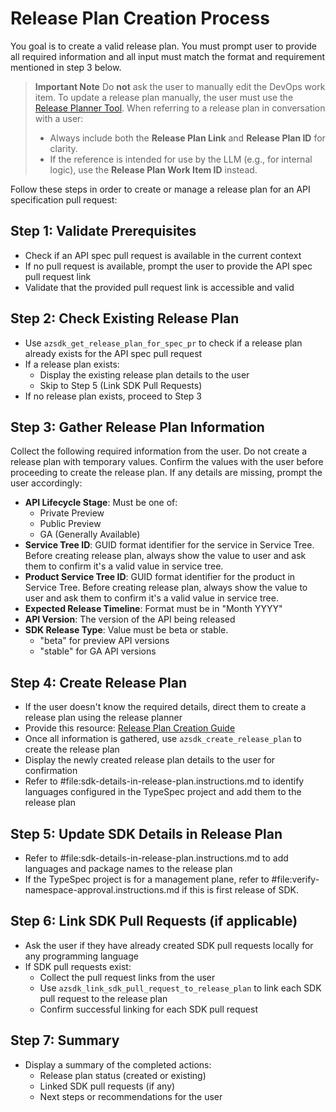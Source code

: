 # Release Plan Creation Process
You goal is to create a valid release plan. You must prompt user to provide all required information and all input must match the format and requirement mentioned in step 3 below.

> **Important Note**
> Do **not** ask the user to manually edit the DevOps work item.
> To update a release plan manually, the user must use the [Release Planner Tool](https://aka.ms/sdk-release-planner).
> When referring to a release plan in conversation with a user:
>   - Always include both the **Release Plan Link** and **Release Plan ID** for clarity.
>   - If the reference is intended for use by the LLM (e.g., for internal logic), use the **Release Plan Work Item ID** instead. 

Follow these steps in order to create or manage a release plan for an API specification pull request:

## Step 1: Validate Prerequisites
- Check if an API spec pull request is available in the current context
- If no pull request is available, prompt the user to provide the API spec pull request link
- Validate that the provided pull request link is accessible and valid

## Step 2: Check Existing Release Plan
- Use `azsdk_get_release_plan_for_spec_pr` to check if a release plan already exists for the API spec pull request
- If a release plan exists:
    - Display the existing release plan details to the user
    - Skip to Step 5 (Link SDK Pull Requests)
- If no release plan exists, proceed to Step 3

## Step 3: Gather Release Plan Information
Collect the following required information from the user. Do not create a release plan with temporary values. Confirm the values with the user before proceeding to create the release plan.
If any details are missing, prompt the user accordingly:

- **API Lifecycle Stage**: Must be one of:
    - Private Preview
    - Public Preview  
    - GA (Generally Available)
- **Service Tree ID**: GUID format identifier for the service in Service Tree. Before creating release plan, always show the value to user and ask them to confirm it's a valid value in service tree.
- **Product Service Tree ID**: GUID format identifier for the product in Service Tree. Before creating release plan, always show the value to user and ask them to confirm it's a valid value in service tree.
- **Expected Release Timeline**: Format must be in "Month YYYY"
- **API Version**: The version of the API being released
- **SDK Release Type**: Value must be beta or stable.
    - "beta" for preview API versions
    - "stable" for GA API versions

## Step 4: Create Release Plan
- If the user doesn't know the required details, direct them to create a release plan using the release planner
- Provide this resource: [Release Plan Creation Guide](https://eng.ms/docs/products/azure-developer-experience/plan/release-plan-create)
- Once all information is gathered, use `azsdk_create_release_plan` to create the release plan
- Display the newly created release plan details to the user for confirmation
- Refer to #file:sdk-details-in-release-plan.instructions.md to identify languages configured in the TypeSpec project and add them to the release plan

## Step 5: Update SDK Details in Release Plan
- Refer to #file:sdk-details-in-release-plan.instructions.md to add languages and package names to the release plan
- If the TypeSpec project is for a management plane, refer to #file:verify-namespace-approval.instructions.md if this is first release of SDK.

## Step 6: Link SDK Pull Requests (if applicable)
- Ask the user if they have already created SDK pull requests locally for any programming language
- If SDK pull requests exist:
    - Collect the pull request links from the user
    - Use `azsdk_link_sdk_pull_request_to_release_plan` to link each SDK pull request to the release plan
    - Confirm successful linking for each SDK pull request

## Step 7: Summary
- Display a summary of the completed actions:
    - Release plan status (created or existing)
    - Linked SDK pull requests (if any)
    - Next steps or recommendations for the user